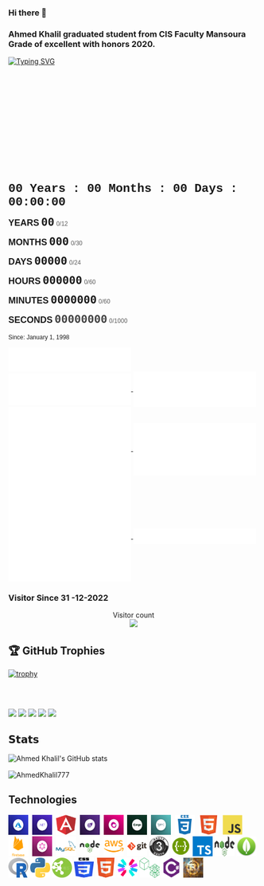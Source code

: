 ### Hi there 👋
### Ahmed Khalil graduated student from CIS Faculty Mansoura Grade of excellent with honors 2020.

[![Typing SVG](https://readme-typing-svg.demolab.com?font=Fira+Code&pause=1000&color=257FA7&width=750&lines=Hi+I+am+Ahmed+Khalil;%F0%9F%92%B0+I%E2%80%99m+currently+working+at+Integrant.Inc;%F0%9F%8C%B1+I%E2%80%99m+currently+learning+Microservices;%F0%9F%91%AF+I%E2%80%99m+looking+to+collaborate+on+Dotnet+projects;%F0%9F%93%AB+How+to+reach+me%3A+send+me+email+on+progeng_ahmed_khalil%40outlook.com;%E2%9A%A1+Fun+fact%3A+Keep+coding)](https://git.io/typing-svg)
<svg xmlns="http://www.w3.org/2000/svg" width="1000" height="430" viewBox="0 0 1000 430">
  <style>
    @keyframes pulse {
      0% { opacity: 0.8; }
      50% { opacity: 1; }
      100% { opacity: 0.8; }
    }
    
    .digit {
      fill: #00ff41;
      font-family: monospace;
      font-size: 22px;
      font-weight: bold;
    }
    
    .label {
      fill: #4CAF50;
      font-family: Arial, sans-serif;
      font-size: 18px;
      font-weight: bold;
    }
    
    .progress-fill {
      fill: #00ff41;
      opacity: 0.7;
      rx: 5;
    }
    
    .progress-bg {
      fill: #2d2d2d;
      rx: 5;
    }
    
    .separator {
      stroke: #818181;
      stroke-width: 1;
      stroke-dasharray: 2,2;
    }
    
    .seconds {
      animation: pulse 1s infinite;
    }
    
    .birthdate-info {
      fill: #818181;
      font-family: Arial, sans-serif;
      font-size: 12px;
      text-anchor: end;
    }
    
    .summary {
      fill: #00ff41;
      font-family: 'Courier New', monospace;
      font-size: 24px;
      font-weight: bold;
      text-anchor: middle;
    }
    
    .summary-container {
      fill: #2d2d2d;
      rx: 8;
      ry: 8;
    }
    
    .cycle-info {
      fill: #818181;
      font-family: Arial, sans-serif;
      font-size: 12px;
    }
  </style>
  
  <rect width="100%" height="100%" fill="#1e1e1e" rx="10" ry="10" />
  
  <!-- Summary Age Display at top -->
  <rect class="summary-container" x="50" y="15" width="900" height="40" />
  <text id="age-summary" class="summary" x="500" y="42">00 Years : 00 Months : 00 Days : 00:00:00</text>
  
  <line class="separator" x1="20" y1="70" x2="980" y2="70" stroke-width="2" stroke-dasharray="none" />
  
  <!-- Years -->
  <text id="years-label" class="label" x="20" y="100">YEARS</text>
  <text id="years-value" class="digit" x="180" y="100">00</text>
  <rect class="progress-bg" x="300" y="85" width="680" height="20" />
  <rect id="years-progress" class="progress-fill" x="300" y="85" width="0" height="20" />
  <text id="years-cycle" class="cycle-info" x="985" y="97">0/12</text>
  
  <line class="separator" x1="20" y1="117.5" x2="980" y2="117.5" />
  
  <!-- Months -->
  <text id="months-label" class="label" x="20" y="165">MONTHS</text>
  <text id="months-value" class="digit" x="180" y="165">000</text>
  <rect class="progress-bg" x="300" y="150" width="680" height="20" />
  <rect id="months-progress" class="progress-fill" x="300" y="150" width="0" height="20" />
  <text id="months-cycle" class="cycle-info" x="985" y="162">0/30</text>
  
  <line class="separator" x1="20" y1="182.5" x2="980" y2="182.5" />
  
  <!-- Days -->
  <text id="days-label" class="label" x="20" y="230">DAYS</text>
  <text id="days-value" class="digit" x="180" y="230">00000</text>
  <rect class="progress-bg" x="300" y="215" width="680" height="20" />
  <rect id="days-progress" class="progress-fill" x="300" y="215" width="0" height="20" />
  <text id="days-cycle" class="cycle-info" x="985" y="227">0/24</text>
  
  <line class="separator" x1="20" y1="247.5" x2="980" y2="247.5" />
  
  <!-- Hours -->
  <text id="hours-label" class="label" x="20" y="295">HOURS</text>
  <text id="hours-value" class="digit" x="180" y="295">000000</text>
  <rect class="progress-bg" x="300" y="280" width="680" height="20" />
  <rect id="hours-progress" class="progress-fill" x="300" y="280" width="0" height="20" />
  <text id="hours-cycle" class="cycle-info" x="985" y="292">0/60</text>
  
  <line class="separator" x1="20" y1="312.5" x2="980" y2="312.5" />
  
  <!-- Minutes -->
  <text id="minutes-label" class="label" x="20" y="360">MINUTES</text>
  <text id="minutes-value" class="digit" x="180" y="360">0000000</text>
  <rect class="progress-bg" x="300" y="345" width="680" height="20" />
  <rect id="minutes-progress" class="progress-fill" x="300" y="345" width="0" height="20" />
  <text id="minutes-cycle" class="cycle-info" x="985" y="357">0/60</text>
  
  <line class="separator" x1="20" y1="377.5" x2="980" y2="377.5" />
  
  <!-- Seconds -->
  <text id="seconds-label" class="label" x="20" y="425">SECONDS</text>
  <text id="seconds-value" class="digit seconds" x="180" y="425">00000000</text>
  <rect class="progress-bg" x="300" y="410" width="680" height="20" />
  <rect id="seconds-progress" class="progress-fill" x="300" y="410" width="0" height="20" />
  <text id="seconds-cycle" class="cycle-info" x="985" y="422">0/1000</text>
  
  <!-- Birthdate info -->
  <text class="birthdate-info" x="970" y="15">Since: January 1, 1998</text>
  
  <script type="text/javascript"><![CDATA[
    // Set birth date (can be changed as needed)
    const birthdate = new Date('1998-01-01T00:00:00');
    
    // Update birthdate info text
    const months = ["January", "February", "March", "April", "May", "June", "July", "August", "September", "October", "November", "December"];
    document.querySelector('.birthdate-info').textContent = 
      `Since: ${months[birthdate.getMonth()]} ${birthdate.getDate()}, ${birthdate.getFullYear()}`;
    
    // Get days in month
    function getDaysInMonth(year, month) {
      return new Date(year, month + 1, 0).getDate();
    }
    
    // Calculate age in different units
    function calculateAge() {
      const now = new Date();
      const diff = now - birthdate;
      
      // Calculate years
      const ageDate = new Date(diff);
      const years = Math.abs(ageDate.getUTCFullYear() - 1970);
      
      // Calculate months
      const monthsDiff = (now.getFullYear() - birthdate.getFullYear()) * 12;
      const months = monthsDiff + now.getMonth() - birthdate.getMonth();
      
      // Calculate remaining months (for summary display)
      const remainingMonths = months % 12;
      
      // Calculate days with remainders for summary display
      const totalDays = Math.floor(diff / (1000 * 60 * 60 * 24));
      const remainingDays = totalDays % 30;
      
      // Calculate hours, minutes, seconds
      const hours = Math.floor(diff / (1000 * 60 * 60));
      const remainingHours = hours % 24;
      
      const minutes = Math.floor(diff / (1000 * 60));
      const remainingMinutes = minutes % 60;
      
      const seconds = Math.floor(diff / 1000);
      const remainingSeconds = seconds % 60;
      
      const milliseconds = diff % 1000;
      
      // Progress calculations for current cycles
      // For year progress: month of year / 12 months
      const currentMonth = now.getMonth(); // 0-11
      const yearProgress = ((currentMonth + 1) / 12) * 100;
      
      // For month progress: day of month / days in month
      const currentDayOfMonth = now.getDate(); // 1-31
      const daysInMonth = getDaysInMonth(now.getFullYear(), now.getMonth());
      const monthProgress = (currentDayOfMonth / daysInMonth) * 100;
      
      // For day progress: hour of day / 24 hours
      const currentHour = now.getHours(); // 0-23
      const dayProgress = (currentHour / 24) * 100;
      
      // For hour progress: minute of hour / 60 minutes
      const currentMinute = now.getMinutes(); // 0-59
      const hourProgress = (currentMinute / 60) * 100;
      
      // For minute progress: second of minute / 60 seconds
      const currentSecond = now.getSeconds(); // 0-59
      const minuteProgress = (currentSecond / 60) * 100;
      
      // For second progress: millisecond of second / 1000 milliseconds
      const secondProgress = (milliseconds / 1000) * 100;
      
      return {
        years,
        months,
        days: totalDays,
        hours,
        minutes,
        seconds,
        remainingMonths,
        remainingDays,
        remainingHours,
        remainingMinutes,
        remainingSeconds,
        cycles: {
          month: currentMonth + 1,
          day: currentDayOfMonth,
          hour: currentHour,
          minute: currentMinute,
          second: currentSecond,
          millisecond: milliseconds,
          daysInMonth: daysInMonth
        },
        progress: {
          years: yearProgress,
          months: monthProgress,
          days: dayProgress,
          hours: hourProgress,
          minutes: minuteProgress,
          seconds: secondProgress
        }
      };
    }
    
    // Update display with calculated age
    function updateDisplay() {
      const age = calculateAge();
      
      // Update summary text
      document.getElementById("age-summary").textContent = 
        `${age.years.toString().padStart(2, '0')} Years : ${age.remainingMonths.toString().padStart(2, '0')} Months : ${age.remainingDays.toString().padStart(2, '0')} Days : ${age.remainingHours.toString().padStart(2, '0')}:${age.remainingMinutes.toString().padStart(2, '0')}:${age.remainingSeconds.toString().padStart(2, '0')}`;
      
      // Update individual display text and progress bars
      document.getElementById("years-value").textContent = age.years.toString().padStart(2, '0');
      document.getElementById("months-value").textContent = age.months.toString().padStart(3, '0');
      document.getElementById("days-value").textContent = age.days.toString().padStart(5, '0');
      document.getElementById("hours-value").textContent = age.hours.toString().padStart(6, '0');
      document.getElementById("minutes-value").textContent = age.minutes.toString().padStart(7, '0');
      document.getElementById("seconds-value").textContent = age.seconds.toString().padStart(8, '0');
      
      // Update progress bars
      document.getElementById("years-progress").setAttribute("width", `${6.8 * age.progress.years}`);
      document.getElementById("months-progress").setAttribute("width", `${6.8 * age.progress.months}`);
      document.getElementById("days-progress").setAttribute("width", `${6.8 * age.progress.days}`);
      document.getElementById("hours-progress").setAttribute("width", `${6.8 * age.progress.hours}`);
      document.getElementById("minutes-progress").setAttribute("width", `${6.8 * age.progress.minutes}`);
      document.getElementById("seconds-progress").setAttribute("width", `${6.8 * age.progress.seconds}`);
      
      // Update cycle info text
      document.getElementById("years-cycle").textContent = `${age.cycles.month}/12`;
      document.getElementById("months-cycle").textContent = `${age.cycles.day}/${age.cycles.daysInMonth}`;
      document.getElementById("days-cycle").textContent = `${age.cycles.hour}/24`;
      document.getElementById("hours-cycle").textContent = `${age.cycles.minute}/60`;
      document.getElementById("minutes-cycle").textContent = `${age.cycles.second}/60`;
      document.getElementById("seconds-cycle").textContent = `${age.cycles.millisecond}/1000`;
    }
    
    // Initialize and start updates
    updateDisplay();
    setInterval(updateDisplay, 1000);
  ]]></script>
</svg> 
<a href="https://github.com/AhmedKhalil777">
  <img align="center" width="49%" src="./header.svg" />
</a>
<br/>
<a href="https://github.com/AhmedKhalil777">
  <img align="center" width="49%" src="./repositories.svg" />
</a>
<a href="https://github.com/AhmedKhalil777">
  <img align="center" width="49%" src="./acti_comm.svg" />
</a>

<a href="https://github.com/AhmedKhalil777">
  <img align="center" width="49%" src="./iso_calender.svg" />
</a>

<a href="https://github.com/AhmedKhalil777">
    <img align="center" width="49%" src="./issue_pr_lang.svg" />
</a>

<a href="https://github.com/AhmedKhalil777">
  <img align="center" width="49%" src="./github-habits.svg" />
</a>
<a href="https://github.com/AhmedKhalil777">
    <img align="center" width="49%" src="./achievements.svg" />
</a>

### Visitor Since 31 -12-2022

<p align="center"> 
  Visitor count<br>
  <img src="https://profile-counter.glitch.me/AhmedKhalil777/count.svg" />
</p>

## 🏆 GitHub Trophies

[![trophy](https://github-profile-trophy.vercel.app/?username=AhmedKhalil777&theme=nord&column=7)](https://github.com/ryo-ma/github-profile-trophy)

<br>
<br>

[![](https://img.shields.io/badge/-Ahmed%20Khalil-%231DA1F2?style=flat-square&logo=facebook&logoColor=white)](https://www.facebook.com/ProgENGAhmedKhalil/)
[![](https://img.shields.io/badge/-@ProgengAhmd-%231DA1F2?style=flat-square&logo=twitter&logoColor=ffffff)](https://twitter.com/ProgengAhmd)
[![](https://img.shields.io/badge/-@AhmedKhalil777-%23181717?style=flat-square&logo=github)](https://github.com/AhmedKhalil777)
[![](https://img.shields.io/badge/-Ahmed%20Khalil-blue?style=flat-square&logo=Linkedin&logoColor=white&link=https://www.linkedin.com/in/ahmed-khalil-b09abb176/)](https://www.linkedin.com/in/ahmed-khalil-b09abb176/)
[![](https://img.shields.io/website?color=0ab9e6&style=flat-square&up_message=AhmedKhalil777.com&url=https://ahmedkhalil777.github.io/AhmedKhalil777/)](https://ahmedkhalil777.github.io/AhmedKhalil777/)

## 𝗦𝘁𝗮𝘁𝘀
![Ahmed Khalil's GitHub stats](https://github-readme-stats.vercel.app/api?username=AhmedKhalil777&show_icons=true&theme=radical)

<p><img align="center" src="https://github-readme-streak-stats.herokuapp.com/?user=AhmedKhalil777&" alt="AhmedKhalil777" /></p> 

## Technologies
<div>
  <img src="https://github.com/AhmedKhalil777/AhmedKhalil777/raw/master/src/Pics/Azure.png" title="Azure" alt="Azure" width="40" height="40"/>&nbsp;
  <img src="https://github.com/AhmedKhalil777/AhmedKhalil777/raw/master/src/Pics/dotnet.png" title=".Net" alt=".Net" width="40" height="40"/>&nbsp;
  <img src="https://github.com/AhmedKhalil777/AhmedKhalil777/raw/master/src/Pics/angular.png" title="Angular" alt="Angular" width="40" height="40"/>&nbsp;
  <img src="https://github.com/AhmedKhalil777/AhmedKhalil777/raw/master/src/Pics/blazor.png" title="Blazor" alt="Blazor" width="40" height="40"/>&nbsp;
  <img src="https://github.com/AhmedKhalil777/AhmedKhalil777/raw/master/src/Pics/Rx.png" title="RX" alt="RX" width="40" height="40"/>&nbsp;
  <img src="https://github.com/AhmedKhalil777/AhmedKhalil777/raw/master/src/Pics/django.jpg" title="Django" alt="Django " width="40" height="40"/>&nbsp;
  <img src="https://github.com/AhmedKhalil777/AhmedKhalil777/raw/master/src/Pics/gRPC.png" title="gRPC" alt="gRPC " width="40" height="40"/>&nbsp;
  <img src="https://github.com/devicons/devicon/blob/master/icons/css3/css3-plain-wordmark.svg"  title="CSS3" alt="CSS" width="40" height="40"/>&nbsp;
  <img src="https://github.com/devicons/devicon/blob/master/icons/html5/html5-original.svg" title="HTML5" alt="HTML" width="40" height="40"/>&nbsp;
  <img src="https://github.com/devicons/devicon/blob/master/icons/javascript/javascript-original.svg" title="JavaScript" alt="JavaScript" width="40" height="40"/>&nbsp;
  <img src="https://github.com/devicons/devicon/blob/master/icons/firebase/firebase-plain-wordmark.svg" title="Firebase" alt="Firebase" width="40" height="40"/>&nbsp;
  <img src="https://github.com/AhmedKhalil777/AhmedKhalil777/raw/master/src/Pics/graphQL.png" title="GraphQL"  alt="GraphQL" width="40" height="40"/>&nbsp;
  <img src="https://github.com/devicons/devicon/blob/master/icons/mysql/mysql-original-wordmark.svg" title="MySQL"  alt="MySQL" width="40" height="40"/>&nbsp;
  <img src="https://github.com/devicons/devicon/blob/master/icons/nodejs/nodejs-original-wordmark.svg" title="NodeJS" alt="NodeJS" width="40" height="40"/>&nbsp;
  <img src="https://github.com/devicons/devicon/blob/master/icons/amazonwebservices/amazonwebservices-plain-wordmark.svg" title="AWS" alt="AWS" width="40" height="40"/>&nbsp;
  <img src="https://github.com/devicons/devicon/blob/master/icons/git/git-original-wordmark.svg" title="Git" **alt="Git" width="40" height="40"/>
   <img src="https://github.com/AhmedKhalil777/AhmedKhalil777/raw/master/src/Pics/oauth-3-logo.png" title="OAuth" **alt="OAuth" width="40" height="40"/>
     <img src="https://github.com/AhmedKhalil777/AhmedKhalil777/raw/master/src/Pics/swagger.png" title="Swagger" **alt="Swagger" width="40" height="40"/>
   <img src="https://github.com/AhmedKhalil777/AhmedKhalil777/raw/master/src/Pics/Ts.png" title="TS" **alt="TS" width="40" height="40"/>
   <img src="https://github.com/AhmedKhalil777/AhmedKhalil777/raw/master/src/Pics/node.png" title="Node" **alt="Node" width="40" height="40"/>
   <img src="https://github.com/AhmedKhalil777/AhmedKhalil777/raw/master/src/Pics/mongo.png" title="Mongo" **alt="Mongo" width="40" height="40"/>
   <img src="https://github.com/AhmedKhalil777/AhmedKhalil777/raw/master/src/Pics/r.png" title="R" **alt="R" width="40" height="40"/>
   <img src="https://github.com/AhmedKhalil777/AhmedKhalil777/raw/master/src/Pics/python.png" title="Python" **alt="Python" width="40" height="40"/>
   <img src="https://github.com/AhmedKhalil777/AhmedKhalil777/raw/master/src/Pics/api.png" title="RestAPI" **alt="RestAPI" width="40" height="40"/>
   <img src="https://github.com/AhmedKhalil777/AhmedKhalil777/raw/master/src/Pics/css.png" title="CSS" **alt="CSS" width="40" height="40"/>
   <img src="https://github.com/AhmedKhalil777/AhmedKhalil777/raw/master/src/Pics/html.png" title="HTML" **alt="HTML" width="40" height="40"/>
   <img src="https://github.com/AhmedKhalil777/AhmedKhalil777/raw/master/src/Pics/jwt.png" title="JWT" **alt="JWT" width="40" height="40"/>
   <img src="https://github.com/AhmedKhalil777/AhmedKhalil777/raw/master/src/Pics//microservices.png" title="Microservices" **alt="Microservices" width="40" height="40"/>
   <img src="https://github.com/AhmedKhalil777/AhmedKhalil777/raw/master/src/Pics/csharp-logo.png" title="C#" **alt="C#" width="40" height="40"/>
   <img src="https://github.com/AhmedKhalil777/AhmedKhalil777/raw/master/src/Pics/rust-language.jpg" title="RUST" **alt="RUST" width="40" height="40"/>

</div>


